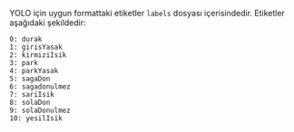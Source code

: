 YOLO için uygun formattaki etiketler `labels` dosyası içerisindedir. Etiketler aşağıdaki şekildedir:

```
0: durak
1: girisYasak
2: kirmiziIsik
3: park
4: parkYasak
5: sagaDon
6: sagadonulmez
7: sariIsik
8: solaDon
9: solaDonulmez
10: yesilIsik
```